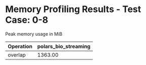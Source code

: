# Memory Profiling Results - Test Case: 0-8

Peak memory usage in MiB

| Operation | polars_bio_streaming |
|-----------|---|
| overlap | 1363.00 |
